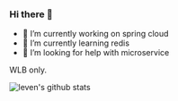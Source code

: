 ### Hi there 👋

- 🔭 I’m currently working on spring cloud
- 🌱 I’m currently learning redis
- 🤔 I’m looking for help with microservice

WLB only.

![leven's github stats](https://github-readme-stats.vercel.app/api?username=leven-space&show_icons=true&theme=radical)

